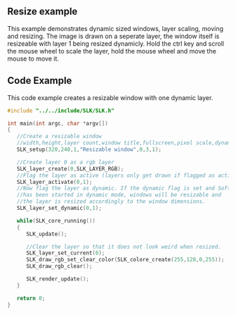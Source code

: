 ## Resize example

This example demonstrates dynamic sized windows, layer scaling, moving and resizing. The image is drawn on a seperate layer, the window itself is resizeable with layer 1 being resized dynamicly. Hold the ctrl key and scroll  the mouse wheel to scale the layer, hold the mouse wheel and move the mouse to move it.

## Code Example

This code example creates a resizable window with one dynamic layer.

```c
#include "../../include/SLK/SLK.h"

int main(int argc, char *argv[])
{
   //Create a resizable window
   //width,height,layer count,window title,fullscreen,pixel scale,dynamic
   SLK_setup(320,240,1,"Resizable window",0,3,1);

   //Create layer 0 as a rgb layer
   SLK_layer_create(0,SLK_LAYER_RGB);
   //Flag the layer as active (layers only get drawn if flagged as active)
   SLK_layer_activate(0,1);
   //Now flag the layer as dynamic. If the dynamic flag is set and SoftLK
   //has been started in dynamic mode, windows will be resizable and
   //the layer is resized accordingly to the window dimensions.
   SLK_layer_set_dynamic(0,1);

   while(SLK_core_running())
   {
      SLK_update();

      //Clear the layer so that it does not look weird when resized.
      SLK_layer_set_current(0);
      SLK_draw_rgb_set_clear_color(SLK_colore_create(255,128,0,255));
      SLK_draw_rgb_clear();

      SLK_render_update();
   }

   return 0;
}
```
